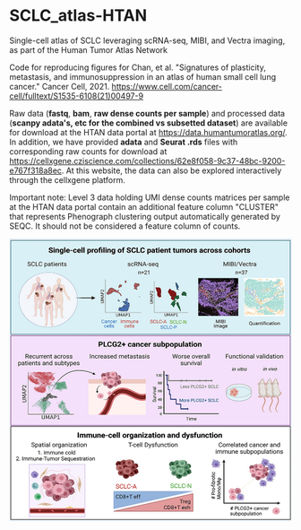 # SCLC_atlas-HTAN
Single-cell atlas of SCLC leveraging scRNA-seq, MIBI, and Vectra imaging, as part of the Human Tumor Atlas Network

Code for reproducing figures for Chan, et al. "Signatures of plasticity, metastasis, and immunosuppression in an atlas of human small cell lung cancer." Cancer Cell, 2021. https://www.cell.com/cancer-cell/fulltext/S1535-6108(21)00497-9

Raw data (**fastq**, **bam**, **raw dense counts per sample**) and processed data (**scanpy adata's, etc for the combined vs subsetted dataset**) are available for download at the HTAN data portal at https://data.humantumoratlas.org/. In addition, we have provided **adata** and **Seurat .rds** files with corresponding raw counts for download at https://cellxgene.cziscience.com/collections/62e8f058-9c37-48bc-9200-e767f318a8ec. At this website, the data can also be explored interactively through the cellxgene platform.  

Important note: Level 3 data holding UMI dense counts matrices per sample at the HTAN data portal contain an additional feature column "CLUSTER" that represents Phenograph clustering output automatically generated by SEQC. It should not be considered a feature column of counts.


![Abstract](./figure/fx1_lrg-2.jpg)
